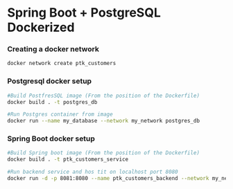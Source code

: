 # Spring Boot + PostgreSQL Dockerized

### Creating a docker network
``` bash
docker network create ptk_customers
``` 
### Postgresql docker setup
``` bash
#Build PostfresSQL image (From the position of the Dockerfile)
docker build . -t postgres_db

#Run Postgres container from image
docker run --name my_database --network my_network postgres_db
```

### Spring Boot docker setup
``` bash
#Build Spring boot image (From the position of the Dockerfile)
docker build . -t ptk_customers_service

#Run backend service and hos tit on localhost port 8080
docker run -d -p 8081:8080 --name ptk_customers_backend --network my_network ptk_customers_service

```